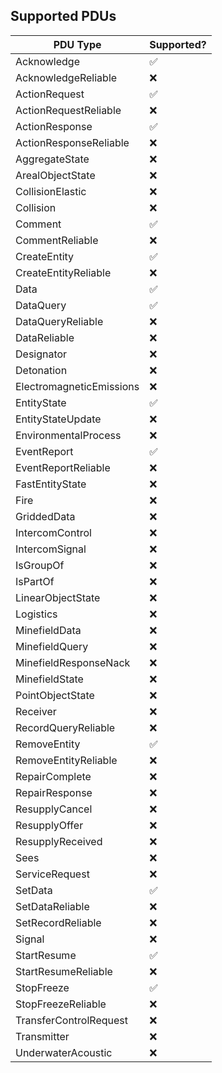 ## Supported PDUs

| PDU Type | Supported? |
| -------- | ---------- |
| Acknowledge | ✅ |
| AcknowledgeReliable | ❌  |
| ActionRequest | ✅ |
| ActionRequestReliable | ❌ |
| ActionResponse | ✅ |
| ActionResponseReliable | ❌ |
| AggregateState | ❌ |
| ArealObjectState | ❌ |
| CollisionElastic | ❌ |
| Collision | ❌ |
| Comment | ✅ |
| CommentReliable | ❌ |
| CreateEntity | ✅ |
| CreateEntityReliable | ❌ |
| Data | ✅ |
| DataQuery | ✅ |
| DataQueryReliable | ❌ |
| DataReliable | ❌ |
| Designator | ❌ |
| Detonation | ❌ |
| ElectromagneticEmissions | ❌ |
| EntityState | ✅ |
| EntityStateUpdate | ❌ |
| EnvironmentalProcess | ❌ |
| EventReport | ✅ |
| EventReportReliable | ❌ |
| FastEntityState | ❌ |
| Fire | ❌ |
| GriddedData | ❌ |
| IntercomControl | ❌ |
| IntercomSignal | ❌ |
| IsGroupOf | ❌ |
| IsPartOf | ❌ |
| LinearObjectState | ❌ |
| Logistics | ❌ |
| MinefieldData | ❌ |
| MinefieldQuery | ❌ |
| MinefieldResponseNack | ❌ |
| MinefieldState | ❌ |
| PointObjectState | ❌ |
| Receiver | ❌ |
| RecordQueryReliable | ❌ |
| RemoveEntity | ✅ |
| RemoveEntityReliable | ❌ |
| RepairComplete | ❌ |
| RepairResponse | ❌ |
| ResupplyCancel | ❌ |
| ResupplyOffer | ❌ |
| ResupplyReceived | ❌ |
| Sees | ❌ |
| ServiceRequest | ❌ |
| SetData | ✅ |
| SetDataReliable | ❌ |
| SetRecordReliable | ❌ |
| Signal | ❌ |
| StartResume | ✅ |
| StartResumeReliable | ❌ |
| StopFreeze | ✅ |
| StopFreezeReliable | ❌ |
| TransferControlRequest | ❌ |
| Transmitter | ❌ |
| UnderwaterAcoustic | ❌ |
